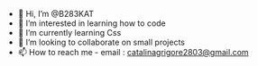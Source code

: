 - 👋 Hi, I’m @B283KAT
- 👀 I’m interested in learning how to code
- 🌱 I’m currently learning Css
- 💞️ I’m looking to collaborate on small projects
- 📫 How to reach me - email : catalinagrigore2803@gmail.com 

<!---
B283KAT/B283KAT is a ✨ special ✨ repository because its `README.md` (this file) appears on your GitHub profile.
You can click the Preview link to take a look at your changes.
--->
